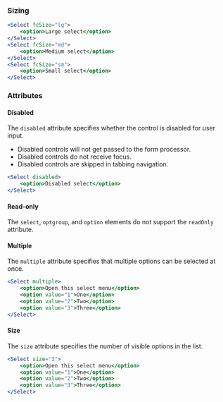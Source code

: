 ### Sizing

```jsx
<Select fcSize="lg">
    <option>Large select</option>
</Select>
<Select fcSize="md">
    <option>Medium select</option>
</Select>
<Select fcSize="sm">
    <option>Small select</option>
</Select>
```

### Attributes

#### Disabled

The `disabled` attribute specifies whether the control is disabled for user input.

* Disabled controls will not get passed to the form processor.
* Disabled controls do not receive focus.
* Disabled controls are skipped in tabbing navigation.

```jsx
<Select disabled>
    <option>Disabled select</option>
</Select>
```

#### Read-only

The `select`, `optgroup`, and `option` elements do not support the `readOnly` attribute.

#### Multiple

The `multiple` attribute specifies that multiple options can be selected at once.

```jsx
<Select multiple>
    <option>Open this select menu</option>
    <option value="1">One</option>
    <option value="2">Two</option>
    <option value="3">Three</option>
</Select>
```

#### Size

The `size` attribute specifies the number of visible options in the list.

```jsx
<Select size="3">
    <option>Open this select menu</option>
    <option value="1">One</option>
    <option value="2">Two</option>
    <option value="3">Three</option>
</Select>
```
